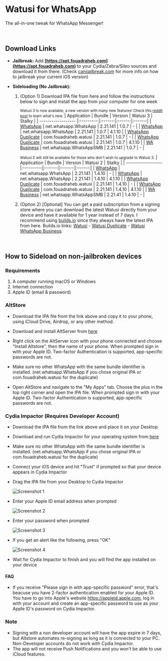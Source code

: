 # Watusi for WhatsApp

The all-in-one tweak for WhatsApp Messenger!

&nbsp;

## Download Links

* **Jailbreak:** Add __[https://apt.fouadraheb.com](https://apt.fouadraheb.com)__ to your Cydia/Zebra/Sileo sources and download it from there. (Check [canijailbreak.com](https://canijailbreak.com/) for more info on how to jailbreak your current iOS version)
* **Sideloading (No Jailbreak):** 

    1. (Option 1) Download IPA file from here and follow the instructions below to sign and install the app from your computer for one week

        <small>Watusi 3 is now available, a new version with many new features! Check this [reddit post](https://www.reddit.com/r/jailbreak/comments/n1y4r1/free_release_watusi_3_the_allinone_tweak_for/) to learn what's new.</small>
        | Application | Bundle | Version | Watusi 3 | Stalky |
        | ------------------ |:---------:|:------:|:------:|:------:|
        | [WhatsApp](https://mega.nz/file/sDRmEJib#moC_sD--PBZ1BRKsv5_vK4hrkelRwBiHquogBmQHXQ0) | net.whatsapp.WhatsApp | 2.21.141 | 1.0.7 | - |
        | [WhatsApp](https://mega.nz/file/8bBi1LDD#8WBri-Nvi-s5BGU0Hm5AbTcAHKbLjClvMRS2mHgThBU) | net.whatsapp.WhatsApp | 2.21.141 | 1.0.7 | 4.1.10 |
        | [WhatsApp Duplicate](https://mega.nz/file/FfYGyJAZ#Rv2knGogtx3jFzs1AcAZ_1dJprhzBKADzKaIJjzyC0k) | com.fouadraheb.watusi | 2.21.141 | 1.0.7 | - |
        | [WhatsApp Duplicate](https://mega.nz/file/lXZwkTQL#Rb8Us8CLcFJVLFbYkeOQXL8bDiYxWBzvQL_ogHNW1CQ) | com.fouadraheb.watusi | 2.21.141 | 1.0.7 | 4.1.10 |
        | [WA Business](https://mega.nz/file/tXYwSRjI#6Jq8MvFygfpFeXcFMVyGzxSr0avH01wCa8KIS-Bom5w) | net.whatsapp.WhatsAppSMB | 2.21.141 | 1.0.7 | - |
        
        <small>Watusi 2 will still be available for those who don't wish to upgrade to Watusi 3.</small>
        | Application | Bundle | Version | Watusi 2 | Stalky |
        | ------------------ |:---------:|:------:|:------:|:------:|
        | [WhatsApp](https://mega.nz/file/sfRwwRTK#SvgVg9owFu4dMfjJm2VgWIKMJqBqVVPNtLrnmIayCMw) | net.whatsapp.WhatsApp | 2.21.141 | 1.4.10 | - |
        | [WhatsApp](https://mega.nz/file/pGYUiTTZ#eYySG_0mPAn4nptDe0So3smz38fVUPjPclycP4ncHlk) | net.whatsapp.WhatsApp | 2.21.141 | 1.4.10 | 4.1.10 |
        | [WhatsApp Duplicate](https://mega.nz/file/9aRUgBLD#gP6kaTYnWD34vpSee48tmcWTQ4nyFivx93wqNejBrMI) | com.fouadraheb.watusi | 2.21.141 | 1.4.10 | - |
        | [WhatsApp Duplicate](https://mega.nz/file/8bRAkboa#sMP0ddxyp6ggPGTCMcDBK3N4TQ3-zLHbtShy-ttO3mw) | com.fouadraheb.watusi | 2.21.141 | 1.4.10 | 4.1.10 |
        | [WA Business](https://mega.nz/file/5bIwELQT#Oju7iV1QLzyrNyXMbXBLgOcTblMX30rtnbUNZtysJW4) | net.whatsapp.WhatsAppSMB | 2.21.41 | 1.4.10 | - |
        
    2. (Option 2) [Optional] You can get a paid subscription from a signing store where you can download the latest Watusi directly from your device and have it available for 1 year instead of 7 days. I recommend using [builds.io](https://builds.io/apps/watusi/?aid=1025553) since they always have the latest IPA from here. Builds.io links: [Watusi](https://builds.io/apps/watusi/?aid=1025553) - [Watusi Duplicate](https://builds.io/apps/duplicatewatusi/?aid=1025553) - [Watusi WhatsApp Business](https://builds.io/apps/whatsappb/?aid=1025553).

&nbsp;

## How to Sideload on non-jailbroken devices

### Requirements

1. A computer running macOS or Windows
2. Internet connection
3. Apple ID (email & password)

### AltStore

* Download the IPA file from the link above and copy it to your phone, using iCloud Drive, Airdrop, or any other method.

* Download and install AltServer from [here](https://altstore.io)

* Right click on the AltServer icon with your phone connected and choose "Install Altstore", then the name of your phone. When prompted sign in with your Apple ID. Two-factor Authentication is supported, app-specific passwords are not.

* Make sure no other WhatsApp with the same bundle identifier is installed. (net.whatsapp.WhatsApp if you chose original IPA or com.fouadraheb.watusi for the duplicate)

* Open AltStore and navigate to the "My Apps" tab. Choose the plus in the top right corner and open the IPA file. When prompted sign in with your Apple ID. Two-factor Authentication is supported, app-specific passwords are not.

### Cydia Impactor (Requires Developer Account)

* Download the IPA file from the link above and place it on your Desktop

* Download and run Cydia Impactor for your operating system from [here](http://www.cydiaimpactor.com)

* Make sure no other WhatsApp with the same bundle identifier is installed. (net.whatsapp.WhatsApp if you chose original IPA or com.fouadraheb.watusi for the duplicate)

* Connect your iOS device and hit "Trust" if prompted so that your device appears in Cydia Impactor

* Drag the IPA file from your Desktop to Cydia Impactor

  
  ![Screenshot 1](https://raw.githubusercontent.com/FouadRaheb/Watusi-for-WhatsApp/master/images/1.png "Screenshot 1")

* Enter your Apple ID email address when prompted 



  ![Screenshot 2](https://raw.githubusercontent.com/FouadRaheb/Watusi-for-WhatsApp/master/images/2.png "Screenshot 2")

* Enter your password when prompted 



  ![Screenshot 3](https://raw.githubusercontent.com/FouadRaheb/Watusi-for-WhatsApp/master/images/3.png "Screenshot 3")

* If you get an alert like the following, press "OK"


  ![Screenshot 4](https://raw.githubusercontent.com/FouadRaheb/Watusi-for-WhatsApp/master/images/4.png "Screenshot 4")

* Wait for Cydia Impactor to finish and you will find the app installed on your device

#### FAQ
* If you receive "Please sign in with app-specific password" error, that's beacuse you have 2-factor authentication enabled for your Apple ID. You have to go into Apple's website https://appleid.apple.com, log in with your account and create an app-specific password to use as your Apple ID's password on Cydia Impactor.

### Note

* Signing with a non developer account will have the app expire in 7 days, but Altstore automates re-signing as long as it is connected to your PC. Non-Developer accounts do not work with Cydia Impactor.
* The app will not receive Push Notifications and you won't be able to use iCloud features.
